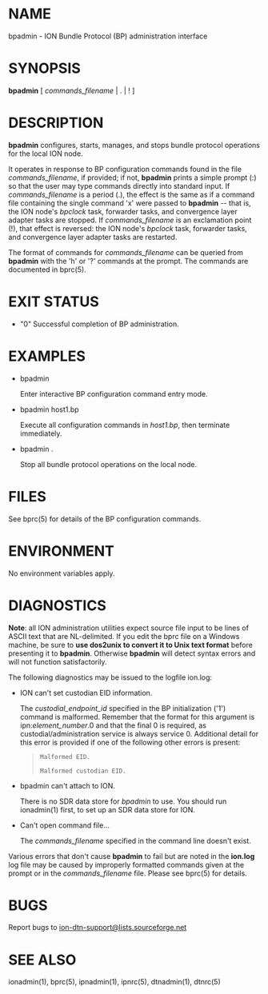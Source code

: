 # NAME

bpadmin - ION Bundle Protocol (BP) administration interface

# SYNOPSIS

**bpadmin** \[ _commands\_filename_ | . | ! \]

# DESCRIPTION

**bpadmin** configures, starts, manages, and stops bundle protocol operations
for the local ION node.

It operates in response to BP configuration commands found in the file
_commands\_filename_, if provided; if not, **bpadmin** prints
a simple prompt (:) so that the user may type commands
directly into standard input.  If _commands\_filename_ is a period (.), the
effect is the same as if a command file containing the single command 'x'
were passed to **bpadmin** -- that is, the ION node's _bpclock_ task, 
forwarder tasks, and convergence layer adapter tasks are stopped.
If _commands\_filename_ is an exclamation point (!), that effect is
reversed: the ION node's _bpclock_ task, forwarder tasks, and convergence
layer adapter tasks are restarted.

The format of commands for _commands\_filename_ can be queried from **bpadmin**
with the 'h' or '?' commands at the prompt.  The commands are documented in
bprc(5).

# EXIT STATUS

- "0"
Successful completion of BP administration.

# EXAMPLES

- bpadmin

    Enter interactive BP configuration command entry mode.

- bpadmin host1.bp

    Execute all configuration commands in _host1.bp_, then terminate immediately.

- bpadmin .

    Stop all bundle protocol operations on the local node.

# FILES

See bprc(5) for details of the BP configuration commands.

# ENVIRONMENT

No environment variables apply.

# DIAGNOSTICS

**Note**: all ION administration utilities expect source file input to be
lines of ASCII text that are NL-delimited.  If you edit the bprc file on
a Windows machine, be sure to **use dos2unix to convert it to Unix text format**
before presenting it to **bpadmin**.  Otherwise **bpadmin** will detect syntax
errors and will not function satisfactorily.

The following diagnostics may be issued to the logfile ion.log:

- ION can't set custodian EID information.

    The _custodial\_endpoint\_id_ specified in the BP initialization ('1')
    command is malformed.  Remember that the format for this argument is 
    ipn:_element\_number_.0 and that the final 0 is required, as 
    custodial/administration service is always service 0.  Additional detail
    for this error is provided if one of the following other errors is present:

    >     Malformed EID.
    >
    >     Malformed custodian EID.

- bpadmin can't attach to ION.

    There is no SDR data store for _bpadmin_ to use.  You should run ionadmin(1)
    first, to set up an SDR data store for ION.

- Can't open command file...

    The _commands\_filename_ specified in the command line doesn't exist.

Various errors that don't cause **bpadmin** to fail but are noted in the
**ion.log** log file may be caused by improperly formatted commands
given at the prompt or in the _commands\_filename_ file.
Please see bprc(5) for details.

# BUGS

Report bugs to <ion-dtn-support@lists.sourceforge.net>

# SEE ALSO

ionadmin(1), bprc(5), ipnadmin(1), ipnrc(5), dtnadmin(1), dtnrc(5)

